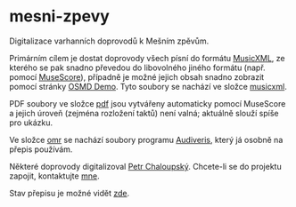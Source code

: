 # mesni-zpevy

Digitalizace varhanních doprovodů k Mešním zpěvům.

Primárním cílem je dostat doprovody všech písní do formátu [MusicXML](https://w3c.github.io/musicxml/), ze kterého se pak snadno převedou do libovolného jiného formátu (např. pomocí [MuseScore](https://musescore.org/)), případně je možné jejich obsah snadno zobrazit pomocí stránky [OSMD Demo](https://opensheetmusicdisplay.github.io/demo/).
Tyto soubory se nachází ve složce [musicxml](/musicxml).

PDF soubory ve složce [pdf](/pdf) jsou vytvářeny automaticky pomocí MuseScore a jejich úroveň (zejména rozložení taktů) není valná; aktuálně slouží spíše pro ukázku.

Ve složce [omr](/omr) se nachází soubory programu [Audiveris](https://github.com/Audiveris/audiveris), který já osobně na přepis používám.

Některé doprovody digitalizoval [Petr Chaloupský](http://www.chaloupsky.op.cz/).
Chcete-li se do projektu zapojit, kontaktujte [mne](https://karlin.mff.cuni.cz/~slavika/).

Stav přepisu je možné vidět [zde](https://docs.google.com/spreadsheets/d/14aePxDP_JFILqAcNDQxL1LpkKi1S2q6XfP4ELKms_QI/edit).